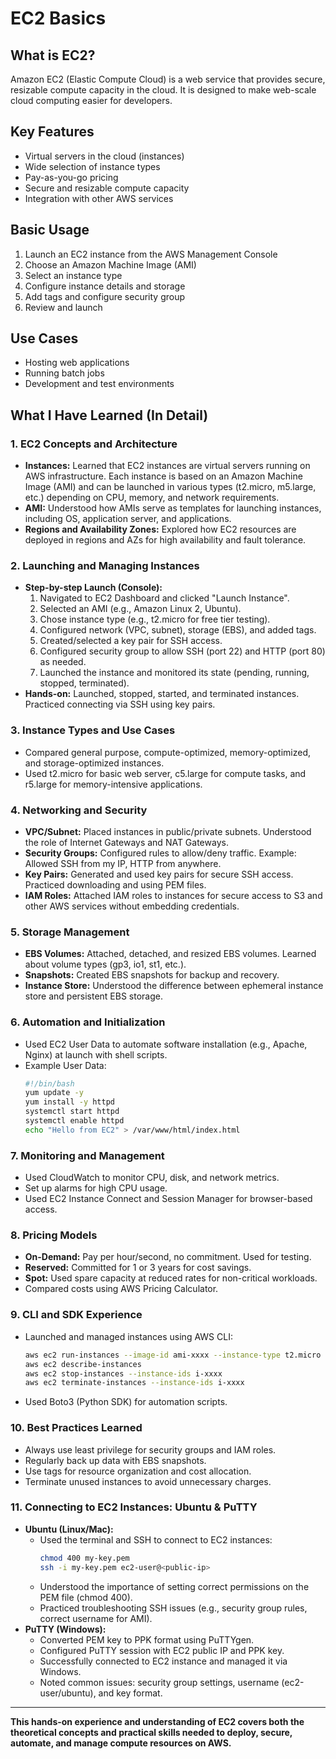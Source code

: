 # EC2 Basics

## What is EC2?

Amazon EC2 (Elastic Compute Cloud) is a web service that provides secure, resizable compute capacity in the cloud. It is designed to make web-scale cloud computing easier for developers.

## Key Features

- Virtual servers in the cloud (instances)
- Wide selection of instance types
- Pay-as-you-go pricing
- Secure and resizable compute capacity
- Integration with other AWS services

## Basic Usage

1. Launch an EC2 instance from the AWS Management Console
2. Choose an Amazon Machine Image (AMI)
3. Select an instance type
4. Configure instance details and storage
5. Add tags and configure security group
6. Review and launch

## Use Cases

- Hosting web applications
- Running batch jobs
- Development and test environments

## What I Have Learned (In Detail)

### 1. EC2 Concepts and Architecture

- **Instances:** Learned that EC2 instances are virtual servers running on AWS infrastructure. Each instance is based on an Amazon Machine Image (AMI) and can be launched in various types (t2.micro, m5.large, etc.) depending on CPU, memory, and network requirements.
- **AMI:** Understood how AMIs serve as templates for launching instances, including OS, application server, and applications.
- **Regions and Availability Zones:** Explored how EC2 resources are deployed in regions and AZs for high availability and fault tolerance.

### 2. Launching and Managing Instances

- **Step-by-step Launch (Console):**
  1. Navigated to EC2 Dashboard and clicked "Launch Instance".
  2. Selected an AMI (e.g., Amazon Linux 2, Ubuntu).
  3. Chose instance type (e.g., t2.micro for free tier testing).
  4. Configured network (VPC, subnet), storage (EBS), and added tags.
  5. Created/selected a key pair for SSH access.
  6. Configured security group to allow SSH (port 22) and HTTP (port 80) as needed.
  7. Launched the instance and monitored its state (pending, running, stopped, terminated).
- **Hands-on:** Launched, stopped, started, and terminated instances. Practiced connecting via SSH using key pairs.

### 3. Instance Types and Use Cases

- Compared general purpose, compute-optimized, memory-optimized, and storage-optimized instances.
- Used t2.micro for basic web server, c5.large for compute tasks, and r5.large for memory-intensive applications.

### 4. Networking and Security

- **VPC/Subnet:** Placed instances in public/private subnets. Understood the role of Internet Gateways and NAT Gateways.
- **Security Groups:** Configured rules to allow/deny traffic. Example: Allowed SSH from my IP, HTTP from anywhere.
- **Key Pairs:** Generated and used key pairs for secure SSH access. Practiced downloading and using PEM files.
- **IAM Roles:** Attached IAM roles to instances for secure access to S3 and other AWS services without embedding credentials.

### 5. Storage Management

- **EBS Volumes:** Attached, detached, and resized EBS volumes. Learned about volume types (gp3, io1, st1, etc.).
- **Snapshots:** Created EBS snapshots for backup and recovery.
- **Instance Store:** Understood the difference between ephemeral instance store and persistent EBS storage.

### 6. Automation and Initialization

- Used EC2 User Data to automate software installation (e.g., Apache, Nginx) at launch with shell scripts.
- Example User Data:
  ```bash
  #!/bin/bash
  yum update -y
  yum install -y httpd
  systemctl start httpd
  systemctl enable httpd
  echo "Hello from EC2" > /var/www/html/index.html
  ```

### 7. Monitoring and Management

- Used CloudWatch to monitor CPU, disk, and network metrics.
- Set up alarms for high CPU usage.
- Used EC2 Instance Connect and Session Manager for browser-based access.

### 8. Pricing Models

- **On-Demand:** Pay per hour/second, no commitment. Used for testing.
- **Reserved:** Committed for 1 or 3 years for cost savings.
- **Spot:** Used spare capacity at reduced rates for non-critical workloads.
- Compared costs using AWS Pricing Calculator.

### 9. CLI and SDK Experience

- Launched and managed instances using AWS CLI:
  ```sh
  aws ec2 run-instances --image-id ami-xxxx --instance-type t2.micro --key-name my-key --security-group-ids sg-xxxx --subnet-id subnet-xxxx
  aws ec2 describe-instances
  aws ec2 stop-instances --instance-ids i-xxxx
  aws ec2 terminate-instances --instance-ids i-xxxx
  ```
- Used Boto3 (Python SDK) for automation scripts.

### 10. Best Practices Learned

- Always use least privilege for security groups and IAM roles.
- Regularly back up data with EBS snapshots.
- Use tags for resource organization and cost allocation.
- Terminate unused instances to avoid unnecessary charges.

### 11. Connecting to EC2 Instances: Ubuntu & PuTTY

- **Ubuntu (Linux/Mac):**
  - Used the terminal and SSH to connect to EC2 instances:
    ```sh
    chmod 400 my-key.pem
    ssh -i my-key.pem ec2-user@<public-ip>
    ```
  - Understood the importance of setting correct permissions on the PEM file (chmod 400).
  - Practiced troubleshooting SSH issues (e.g., security group rules, correct username for AMI).
- **PuTTY (Windows):**
  - Converted PEM key to PPK format using PuTTYgen.
  - Configured PuTTY session with EC2 public IP and PPK key.
  - Successfully connected to EC2 instance and managed it via Windows.
  - Noted common issues: security group settings, username (ec2-user/ubuntu), and key format.

---

**This hands-on experience and understanding of EC2 covers both the theoretical concepts and practical skills needed to deploy, secure, automate, and manage compute resources on AWS.**
